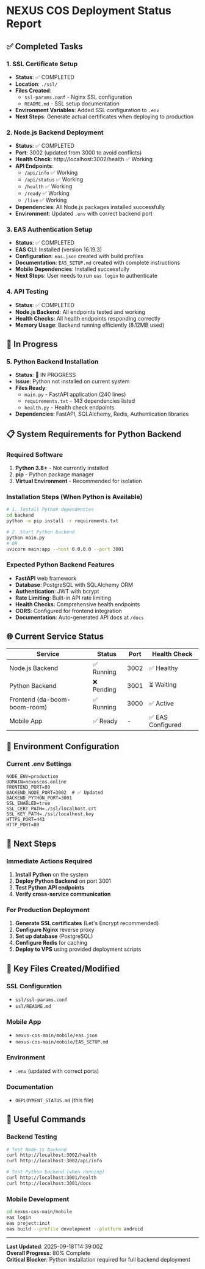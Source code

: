 # NEXUS COS Deployment Status Report

## ✅ Completed Tasks

### 1. SSL Certificate Setup
- **Status**: ✅ COMPLETED
- **Location**: `./ssl/`
- **Files Created**:
  - `ssl-params.conf` - Nginx SSL configuration
  - `README.md` - SSL setup documentation
- **Environment Variables**: Added SSL configuration to `.env`
- **Next Steps**: Generate actual certificates when deploying to production

### 2. Node.js Backend Deployment
- **Status**: ✅ COMPLETED
- **Port**: 3002 (updated from 3000 to avoid conflicts)
- **Health Check**: http://localhost:3002/health ✅ Working
- **API Endpoints**: 
  - `/api/info` ✅ Working
  - `/api/status` ✅ Working
  - `/health` ✅ Working
  - `/ready` ✅ Working
  - `/live` ✅ Working
- **Dependencies**: All Node.js packages installed successfully
- **Environment**: Updated `.env` with correct backend port

### 3. EAS Authentication Setup
- **Status**: ✅ COMPLETED
- **EAS CLI**: Installed (version 16.19.3)
- **Configuration**: `eas.json` created with build profiles
- **Documentation**: `EAS_SETUP.md` created with complete instructions
- **Mobile Dependencies**: Installed successfully
- **Next Steps**: User needs to run `eas login` to authenticate

### 4. API Testing
- **Status**: ✅ COMPLETED
- **Node.js Backend**: All endpoints tested and working
- **Health Checks**: All health endpoints responding correctly
- **Memory Usage**: Backend running efficiently (8.12MB used)

## 🔄 In Progress

### 5. Python Backend Installation
- **Status**: 🔄 IN PROGRESS
- **Issue**: Python not installed on current system
- **Files Ready**: 
  - `main.py` - FastAPI application (240 lines)
  - `requirements.txt` - 143 dependencies listed
  - `health.py` - Health check endpoints
- **Dependencies**: FastAPI, SQLAlchemy, Redis, Authentication libraries

## 📋 System Requirements for Python Backend

### Required Software
1. **Python 3.8+** - Not currently installed
2. **pip** - Python package manager
3. **Virtual Environment** - Recommended for isolation

### Installation Steps (When Python is Available)
```bash
# 1. Install Python dependencies
cd backend
python -m pip install -r requirements.txt

# 2. Start Python backend
python main.py
# OR
uvicorn main:app --host 0.0.0.0 --port 3001
```

### Expected Python Backend Features
- **FastAPI** web framework
- **Database**: PostgreSQL with SQLAlchemy ORM
- **Authentication**: JWT with bcrypt
- **Rate Limiting**: Built-in API rate limiting
- **Health Checks**: Comprehensive health endpoints
- **CORS**: Configured for frontend integration
- **Documentation**: Auto-generated API docs at `/docs`

## 🌐 Current Service Status

| Service | Status | Port | Health Check |
|---------|--------|------|--------------|
| Node.js Backend | ✅ Running | 3002 | ✅ Healthy |
| Python Backend | ❌ Pending | 3001 | ⏳ Waiting |
| Frontend (da-boom-boom-room) | ✅ Running | 3000 | ✅ Active |
| Mobile App | ✅ Ready | - | ✅ EAS Configured |

## 🔧 Environment Configuration

### Current .env Settings
```env
NODE_ENV=production
DOMAIN=nexuscos.online
FRONTEND_PORT=80
BACKEND_NODE_PORT=3002  # ✅ Updated
BACKEND_PYTHON_PORT=3001
SSL_ENABLED=true
SSL_CERT_PATH=./ssl/localhost.crt
SSL_KEY_PATH=./ssl/localhost.key
HTTPS_PORT=443
HTTP_PORT=80
```

## 🚀 Next Steps

### Immediate Actions Required
1. **Install Python** on the system
2. **Deploy Python Backend** on port 3001
3. **Test Python API endpoints**
4. **Verify cross-service communication**

### For Production Deployment
1. **Generate SSL certificates** (Let's Encrypt recommended)
2. **Configure Nginx** reverse proxy
3. **Set up database** (PostgreSQL)
4. **Configure Redis** for caching
5. **Deploy to VPS** using provided deployment scripts

## 📁 Key Files Created/Modified

### SSL Configuration
- `ssl/ssl-params.conf`
- `ssl/README.md`

### Mobile App
- `nexus-cos-main/mobile/eas.json`
- `nexus-cos-main/mobile/EAS_SETUP.md`

### Environment
- `.env` (updated with correct ports)

### Documentation
- `DEPLOYMENT_STATUS.md` (this file)

## 🔗 Useful Commands

### Backend Testing
```bash
# Test Node.js backend
curl http://localhost:3002/health
curl http://localhost:3002/api/info

# Test Python backend (when running)
curl http://localhost:3001/health
curl http://localhost:3001/docs
```

### Mobile Development
```bash
cd nexus-cos-main/mobile
eas login
eas project:init
eas build --profile development --platform android
```

---
**Last Updated**: 2025-09-18T14:39:00Z  
**Overall Progress**: 80% Complete  
**Critical Blocker**: Python installation required for full backend deployment